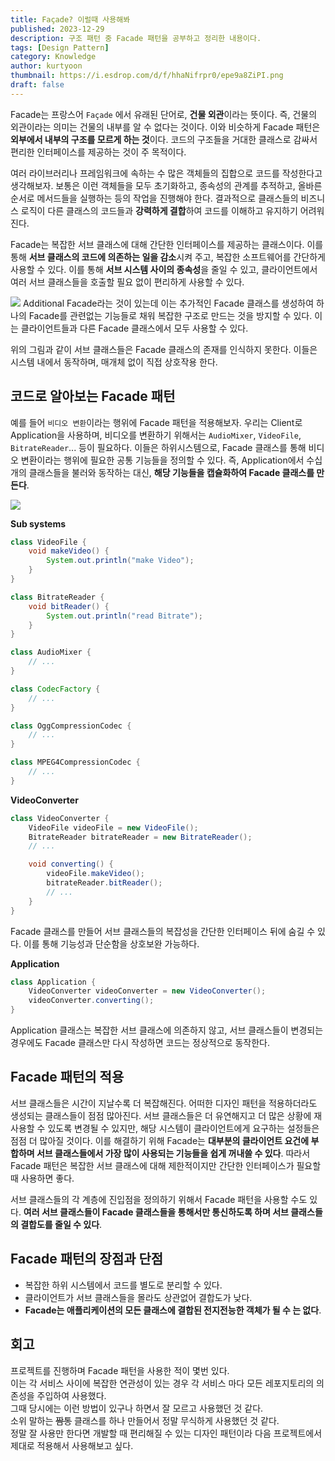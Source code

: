 ```yaml
---
title: Façade? 이럴때 사용해봐
published: 2023-12-29
description: 구조 패턴 중 Facade 패턴을 공부하고 정리한 내용이다.
tags: [Design Pattern]
category: Knowledge
author: kurtyoon
thumbnail: https://i.esdrop.com/d/f/hhaNifrpr0/epe9a8ZiPI.png
draft: false
---
```


Facade는 프랑스어 `Façade` 에서 유래된 단어로, **건물 외관**이라는 뜻이다. 즉, 건물의 외관이라는 의미는 건물의 내부를 알 수 없다는 것이다. 이와 비슷하게 Facade 패턴은 **외부에서 내부의 구조를 모르게 하는 것**이다.
코드의 구조들을 거대한 클래스로 감싸서 편리한 인터페이스를 제공하는 것이 주 목적이다.

여러 라이브러리나 프레임워크에 속하는 수 많은 객체들의 집합으로 코드를 작성한다고 생각해보자. 보통은 이런 객체들을 모두 초기화하고, 종속성의 관계를 추적하고, 올바른 순서로 메서드들을 실행하는 등의 작업을 진행해야 한다. 결과적으로 클래스들의 비즈니스 로직이 다른 클래스의 코드들과 **강력하게 결합**하여 코드를 이해하고 유지하기 어려워진다.

Facade는 복잡한 서브 클래스에 대해 간단한 인터페이스를 제공하는 클래스이다. 이를 통해 **서브 클래스의 코드에 의존하는 일을 감소**시켜 주고, 복잡한 소프트웨어를 간단하게 사용할 수 있다. 이를 통해 **서브 시스템 사이의 종속성**을 줄일 수 있고, 클라이언트에서 여러 서브 클래스들을 호출할 필요 없이 편리하게 사용할 수 있다.

![](https://i.esdrop.com/d/f/hhaNifrpr0/xiE4VLoY5L.jpg)
Additional Facade라는 것이 있는데 이는 추가적인 Facade 클래스를 생성하여 하나의 Facade를 관련없는 기능들로 채워 복잡한 구조로 만드는 것을 방지할 수 있다. 이는 클라이언트들과 다른 Facade 클래스에서 모두 사용할 수 있다.

위의 그림과 같이 서브 클래스들은 Facade 클래스의 존재를 인식하지 못한다. 이들은 시스템 내에서 동작하며, 매개체 없이 직접 상호작용 한다.

## 코드로 알아보는 Facade 패턴

예를 들어 `비디오 변환`이라는 행위에 Facade 패턴을 적용해보자. 우리는 Client로 Application을 사용하며, 비디오를 변환하기 위해서는 `AudioMixer`, `VideoFile`, `BitrateReader`... 등이 필요하다. 이들은 하위시스템으로, Facade 클래스를 통해 비디오 변환이라는 행위에 필요한 공통 기능들을 정의할 수 있다. 즉, Application에서 수십 개의 클래스들을 불러와 동작하는 대신, **해당 기능들을 캡슐화하여 Facade 클래스를 만든다**.

![](https://i.esdrop.com/d/f/hhaNifrpr0/Ddh9NFdwsW.jpg)

**Sub systems**

```java
class VideoFile {
	void makeVideo() {
		System.out.println("make Video");
	}
}

class BitrateReader {
	void bitReader() {
		System.out.println("read Bitrate");
	}
}

class AudioMixer {
	// ...
}

class CodecFactory {
	// ...
}

class OggCompressionCodec {
	// ...
}

class MPEG4CompressionCodec {
	// ...
}
```

**VideoConverter**

```java
class VideoConverter {
	VideoFile videoFile = new VideoFile();
	BitrateReader bitrateReader = new BitrateReader();
	// ...

	void converting() {
		videoFile.makeVideo();
		bitrateReader.bitReader();
		// ...
	}
}
```

Facade 클래스를 만들어 서브 클래스들의 복잡성을 간단한 인터페이스 뒤에 숨길 수 있다. 이를 통해 기능성과 단순함을 상호보완 가능하다.

**Application**

```java
class Application {
	VideoConverter videoConverter = new VideoConverter();
	videoConverter.converting();
}
```

Application 클래스는 복잡한 서브 클래스에 의존하지 않고, 서브 클래스들이 변경되는 경우에도 Facade 클래스만 다시 작성하면 코드는 정상적으로 동작한다.

## Facade 패턴의 적용

서브 클래스들은 시간이 지날수록 더 복잡해진다. 어떠한 디자인 패턴을 적용하더라도 생성되는 클래스들이 점점 많아진다. 서브 클래스들은 더 유연해지고 더 많은 상황에 재사용할 수 있도록 변경될 수 있지만, 해당 시스템이 클라이언트에게 요구하는 설정들은 점점 더 많아질 것이다. 이를 해결하기 위해 Facade는 **대부분의 클라이언트 요건에 부합하며 서브 클래스들에서 가장 많이 사용되는 기능들을 쉽게 꺼내쓸 수 있다**. 따라서 Facade 패턴은 복잡한 서브 클래스에 대해 제한적이지만 간단한 인터페이스가 필요할 때 사용하면 좋다.

서브 클래스들의 각 계층에 진입점을 정의하기 위해서 Facade 패턴을 사용할 수도 있다. **여러 서브 클래스들이 Facade 클래스들을 통해서만 통신하도록 하며 서브 클래스들의 결합도를 줄일 수 있다**.

## Facade 패턴의 장점과 단점

- 복잡한 하위 시스템에서 코드를 별도로 분리할 수 있다.
- 클라이언트가 서브 클래스들을 몰라도 상관없어 결합도가 낮다.
- **Facade는 애플리케이션의 모든 클래스에 결합된 전지전능한 객체가 될 수 는 없다**.

## 회고

프로젝트를 진행하며 Facade 패턴을 사용한 적이 몇번 있다.<br>
이는 각 서비스 사이에 복잡한 연관성이 있는 경우 각 서비스 마다 모든 레포지토리의 의존성을 주입하여 사용했다.<br>
그때 당시에는 이런 방법이 있구나 하면서 잘 모르고 사용했던 것 같다.<br>
소위 말하는 ~~짬통~~ 클래스를 하나 만들어서 정말 무식하게 사용했던 것 같다.<br>
정말 잘 사용만 한다면 개발할 때 편리해질 수 있는 디자인 패턴이라 다음 프로젝트에서 제대로 적용해서 사용해보고 싶다.<br>
